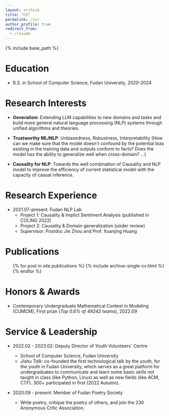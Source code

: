 ```yaml
---
layout: archive
title: "CV"
permalink: /cv/
author_profile: true
redirect_from:
  - /resume
---
```


{% include base_path %}

Education
======
* B.S. in School of Computer Science, Fudan University, 2020-2024

Research Interests
======
* **Generalism**: Extending LLM capabilities to new domains and tasks and build more general natural language processing (NLP) systems through unified algorithms and theories.

* **Trustworthy ML/NLP**: Unbiasedness, Robustness, Interpretability (How can we make sure that the model doesn't confound by the potential bias existing in the training data and outputs conform to facts? Does the model has the ability to generalize well when cross-domain? ...)

* **Causality for NLP**: Towards the well combination of Causality and NLP model to improve the efficiency of current statistical model with the capacity of casual inference.


Research Experience
======
* 2021.07-present: Fudan NLP Lab
  * Project 1: Causality & Implict Sentiment Analysis (published in COLING 2022)
  * Project 2: Causality & Domain generalization (under review)
  * Supervisor: Postdoc Jie Zhou and Prof. Xuanjing Huang



Publications
======
  <ul>{% for post in site.publications %}
    {% include archive-single-cv.html %}
  {% endfor %}</ul>


Honors & Awards
======
* Contemporary Undergraduate Mathematical Contest in Modeling (CUMCM), First prize (*Top 0.6% of 49242 teams*), 2022.09          

  
Service & Leadership
======
* 2022.02 - 2023.02: Deputy Director of Youth Volunteers' Centre
  * School of Computer Science, Fudan University
  * *Jishu Talk*: co-founded the first technological talk by the youth, for the youth in Fudan University, which serves as a great platform for undergraduates to communicate and learn some basic skills not taught in class (like Python, Linux) as well as new fields (like ACM, CTF). 300+ participated in first (2022 Autumn).

* 2020.09 - present: Member of Fudan Poetry Society 
  * Write poetry, critique the poetry of others, and join the 230 Anonymous Critic Association.